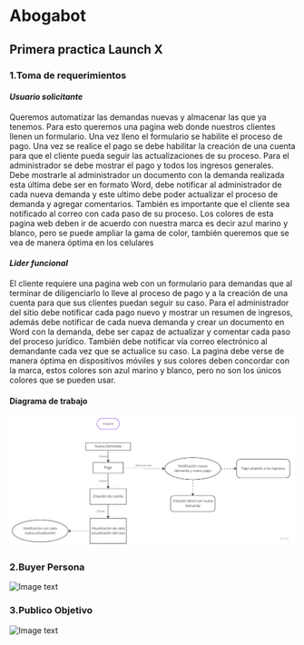 # Abogabot
## Primera practica Launch X

### 1.Toma de requerimientos

#### *Usuario solicitante*

Queremos automatizar las demandas nuevas y almacenar las que ya tenemos. Para esto queremos una pagina web donde nuestros clientes llenen un formulario. Una vez lleno el formulario se habilite el proceso de pago. Una vez se realice el pago se debe habilitar la creación de una cuenta para que el cliente pueda seguir las actualizaciones de su proceso. Para el administrador se debe mostrar el pago y todos los ingresos generales. Debe mostrarle al administrador un documento con la demanda realizada esta última debe ser en formato Word, debe notificar al administrador de cada nueva demanda y este ultimo debe poder actualizar el proceso de demanda y agregar comentarios. También es importante que el cliente sea notificado al correo con cada paso de su proceso. Los colores de esta pagina web deben ir de acuerdo con nuestra marca es decir azul marino y blanco, pero se puede ampliar la gama de color, también queremos que se vea de manera óptima en los celulares

#### *Lider funcional*

El cliente requiere una pagina web con un formulario para demandas que al terminar de diligenciarlo lo lleve al proceso de pago y a la creación de una cuenta para que sus clientes puedan seguir su caso. Para el administrador del sitio debe notificar cada pago nuevo y mostrar un resumen de ingresos, además debe notificar de cada nueva demanda y crear un documento en Word con la demanda, debe ser capaz de actualizar y comentar cada paso del proceso jurídico. También debe notificar vía correo electrónico al demandante cada vez que se actualice su caso. La pagina debe verse de manera óptima en dispositivos móviles y sus colores deben concordar con la marca, estos colores son azul marino y blanco, pero no son los únicos colores que se pueden usar.

#### Diagrama de trabajo
![Image text](https://github.com/Miller1999/Abogabot/blob/main/Diagramadeflujo.jpg)

### 2.Buyer Persona
![Image text](https://github.com/Miller1999/Abogabot/blob/main/2.-persona.jpg)

### 3.Publico Objetivo
![Image text](https://github.com/Miller1999/Abogabot/blob/main/2.-persona.jpg)
